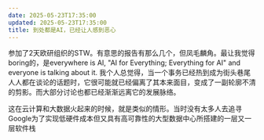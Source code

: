 ```yaml
---
date: 2025-05-23T17:35:00
updated: 2025-05-23T17:35:00
title: 到处都是AI，已经让人感到恶心
---
```

参加了2天欧研组织的STW。有意思的报告有那么几个，但凤毛麟角。最让我觉得boring的，是everywhere is AI, "AI for Everything; Everything for AI" and everyone is talking about it. 我个人总觉得，当一个事务已经热到成为街头巷尾人人都在谈论的话题时，它很可能就已经偏离了其本来面目，变成了一副轮廓不清的剪影。而大部分讨论也都已经渐渐远离它的发展脉络。

这在云计算和大数据火起来的时候，就是类似的情形。当时没有太多人去追寻Google为了实现低硬件成本但又具有高可靠性的大型数据中心所搭建的一层又一层软件栈